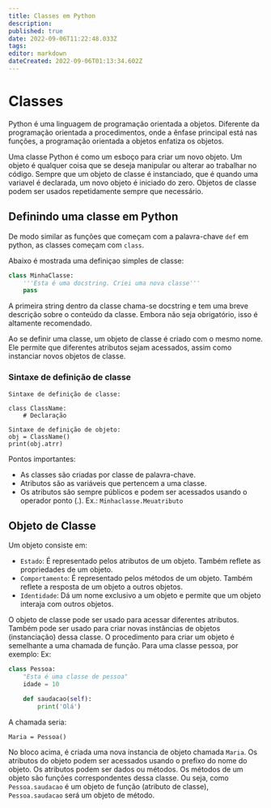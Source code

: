 ```yaml
---
title: Classes em Python
description: 
published: true
date: 2022-09-06T11:22:48.033Z
tags: 
editor: markdown
dateCreated: 2022-09-06T01:13:34.602Z
---
```


# Classes
Python é uma linguagem de programação orientada a objetos. Diferente da programação orientada a procedimentos, onde a ênfase principal está nas funções, a programação orientada a objetos enfatiza os objetos.

Uma classe Python é como um esboço para criar um novo objeto. Um objeto é qualquer coisa que se deseja manipular ou alterar ao trabalhar no código. Sempre que um objeto de classe é instanciado, que é quando uma variavel é declarada, um novo objeto é iniciado do zero. Objetos de classe podem ser usados repetidamente sempre que necessário.

## Definindo uma classe em Python
De modo similar as funções que começam com a palavra-chave `def` em python, as classes começam com `class`.

Abaixo é mostrada uma definiçao simples de classe:
```python
class MinhaClasse:
    '''Esta é uma docstring. Criei uma nova classe'''
    pass
```
A primeira string dentro da classe chama-se docstring e tem uma breve descrição sobre o conteúdo da classe. Embora não seja obrigatório, isso é altamente recomendado.

Ao se definir uma classe, um objeto de classe é criado com o mesmo nome. Ele permite que diferentes atributos sejam acessados, assim como instanciar novos objetos de classe.

### Sintaxe de definição de classe
```
Sintaxe de definição de classe:

class ClassName:
    # Declaração
    
Sintaxe de definição de objeto: 
obj = ClassName()
print(obj.atrr)
```

Pontos importantes:
- As classes são criadas por classe de palavra-chave.
- Atributos são as variáveis que pertencem a uma classe.
- Os atributos são sempre públicos e podem ser acessados usando o operador ponto (.). Ex.: `Minhaclasse.Meuatributo`

## Objeto de Classe
Um objeto consiste em: 

- `Estado`: É representado pelos atributos de um objeto. Também reflete as propriedades de um objeto.
- `Comportamento`: É representado pelos métodos de um objeto. Também reflete a resposta de um objeto a outros objetos.
- `Identidade`: Dá um nome exclusivo a um objeto e permite que um objeto interaja com outros objetos.

O objeto de classe pode ser usado para acessar diferentes atributos. Também pode ser usado para criar novas instâncias de objetos (instanciação) dessa classe. O procedimento para criar um objeto é semelhante a uma chamada de função. Para uma classe pessoa, por exemplo:
Ex:
```python
class Pessoa:
    "Esta é uma classe de pessoa"
    idade = 10

    def saudacao(self):
        print('Olá')
```
A chamada seria:

```
Maria = Pessoa()
```

No bloco acima, é criada uma nova instancia de objeto chamada `Maria`. Os atributos do objeto podem ser acessados usando o prefixo do nome do objeto. Os atributos podem ser dados ou métodos. Os métodos de um objeto são funções correspondentes dessa classe.
Ou seja, como `Pessoa.saudacao` é um objeto de função (atributo de classe), `Pessoa.saudacao` será um objeto de método.
